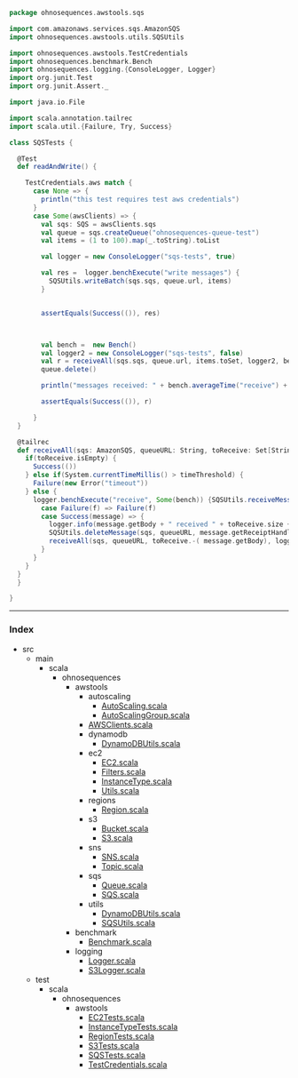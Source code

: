 
```scala
package ohnosequences.awstools.sqs

import com.amazonaws.services.sqs.AmazonSQS
import ohnosequences.awstools.utils.SQSUtils

import ohnosequences.awstools.TestCredentials
import ohnosequences.benchmark.Bench
import ohnosequences.logging.{ConsoleLogger, Logger}
import org.junit.Test
import org.junit.Assert._

import java.io.File

import scala.annotation.tailrec
import scala.util.{Failure, Try, Success}

class SQSTests {

  @Test
  def readAndWrite() {

    TestCredentials.aws match {
      case None => {
        println("this test requires test aws credentials")
      }
      case Some(awsClients) => {
        val sqs: SQS = awsClients.sqs
        val queue = sqs.createQueue("ohnosequences-queue-test")
        val items = (1 to 100).map(_.toString).toList

        val logger = new ConsoleLogger("sqs-tests", true)

        val res =  logger.benchExecute("write messages") {
          SQSUtils.writeBatch(sqs.sqs, queue.url, items)
        }


        assertEquals(Success(()), res)



        val bench =  new Bench()
        val logger2 = new ConsoleLogger("sqs-tests", false)
        val r = receiveAll(sqs.sqs, queue.url, items.toSet, logger2, bench, System.currentTimeMillis() + 150 * 1000)
        queue.delete()

        println("messages received: " + bench.averageTime("receive") + " ms per message")

        assertEquals(Success(()), r)

      }
  }

  @tailrec
  def receiveAll(sqs: AmazonSQS, queueURL: String, toReceive: Set[String], logger: Logger, bench: Bench, timeThreshold: Long): Try[Unit] = {
    if(toReceive.isEmpty) {
      Success(())
    } else if(System.currentTimeMillis() > timeThreshold) {
      Failure(new Error("timeout"))
    } else {
      logger.benchExecute("receive", Some(bench)) {SQSUtils.receiveMessage(sqs, queueURL)} match {
        case Failure(f) => Failure(f)
        case Success(message) => {
          logger.info(message.getBody + " received " + toReceive.size + " left")
          SQSUtils.deleteMessage(sqs, queueURL, message.getReceiptHandle)
          receiveAll(sqs, queueURL, toReceive.-( message.getBody), logger, bench, timeThreshold)
        }
      }
    }
  }
  }

}


```


------

### Index

+ src
  + main
    + scala
      + ohnosequences
        + awstools
          + autoscaling
            + [AutoScaling.scala][main\scala\ohnosequences\awstools\autoscaling\AutoScaling.scala]
            + [AutoScalingGroup.scala][main\scala\ohnosequences\awstools\autoscaling\AutoScalingGroup.scala]
          + [AWSClients.scala][main\scala\ohnosequences\awstools\AWSClients.scala]
          + dynamodb
            + [DynamoDBUtils.scala][main\scala\ohnosequences\awstools\dynamodb\DynamoDBUtils.scala]
          + ec2
            + [EC2.scala][main\scala\ohnosequences\awstools\ec2\EC2.scala]
            + [Filters.scala][main\scala\ohnosequences\awstools\ec2\Filters.scala]
            + [InstanceType.scala][main\scala\ohnosequences\awstools\ec2\InstanceType.scala]
            + [Utils.scala][main\scala\ohnosequences\awstools\ec2\Utils.scala]
          + regions
            + [Region.scala][main\scala\ohnosequences\awstools\regions\Region.scala]
          + s3
            + [Bucket.scala][main\scala\ohnosequences\awstools\s3\Bucket.scala]
            + [S3.scala][main\scala\ohnosequences\awstools\s3\S3.scala]
          + sns
            + [SNS.scala][main\scala\ohnosequences\awstools\sns\SNS.scala]
            + [Topic.scala][main\scala\ohnosequences\awstools\sns\Topic.scala]
          + sqs
            + [Queue.scala][main\scala\ohnosequences\awstools\sqs\Queue.scala]
            + [SQS.scala][main\scala\ohnosequences\awstools\sqs\SQS.scala]
          + utils
            + [DynamoDBUtils.scala][main\scala\ohnosequences\awstools\utils\DynamoDBUtils.scala]
            + [SQSUtils.scala][main\scala\ohnosequences\awstools\utils\SQSUtils.scala]
        + benchmark
          + [Benchmark.scala][main\scala\ohnosequences\benchmark\Benchmark.scala]
        + logging
          + [Logger.scala][main\scala\ohnosequences\logging\Logger.scala]
          + [S3Logger.scala][main\scala\ohnosequences\logging\S3Logger.scala]
  + test
    + scala
      + ohnosequences
        + awstools
          + [EC2Tests.scala][test\scala\ohnosequences\awstools\EC2Tests.scala]
          + [InstanceTypeTests.scala][test\scala\ohnosequences\awstools\InstanceTypeTests.scala]
          + [RegionTests.scala][test\scala\ohnosequences\awstools\RegionTests.scala]
          + [S3Tests.scala][test\scala\ohnosequences\awstools\S3Tests.scala]
          + [SQSTests.scala][test\scala\ohnosequences\awstools\SQSTests.scala]
          + [TestCredentials.scala][test\scala\ohnosequences\awstools\TestCredentials.scala]

[main\scala\ohnosequences\awstools\autoscaling\AutoScaling.scala]: ..\..\..\..\main\scala\ohnosequences\awstools\autoscaling\AutoScaling.scala.md
[main\scala\ohnosequences\awstools\autoscaling\AutoScalingGroup.scala]: ..\..\..\..\main\scala\ohnosequences\awstools\autoscaling\AutoScalingGroup.scala.md
[main\scala\ohnosequences\awstools\AWSClients.scala]: ..\..\..\..\main\scala\ohnosequences\awstools\AWSClients.scala.md
[main\scala\ohnosequences\awstools\dynamodb\DynamoDBUtils.scala]: ..\..\..\..\main\scala\ohnosequences\awstools\dynamodb\DynamoDBUtils.scala.md
[main\scala\ohnosequences\awstools\ec2\EC2.scala]: ..\..\..\..\main\scala\ohnosequences\awstools\ec2\EC2.scala.md
[main\scala\ohnosequences\awstools\ec2\Filters.scala]: ..\..\..\..\main\scala\ohnosequences\awstools\ec2\Filters.scala.md
[main\scala\ohnosequences\awstools\ec2\InstanceType.scala]: ..\..\..\..\main\scala\ohnosequences\awstools\ec2\InstanceType.scala.md
[main\scala\ohnosequences\awstools\ec2\Utils.scala]: ..\..\..\..\main\scala\ohnosequences\awstools\ec2\Utils.scala.md
[main\scala\ohnosequences\awstools\regions\Region.scala]: ..\..\..\..\main\scala\ohnosequences\awstools\regions\Region.scala.md
[main\scala\ohnosequences\awstools\s3\Bucket.scala]: ..\..\..\..\main\scala\ohnosequences\awstools\s3\Bucket.scala.md
[main\scala\ohnosequences\awstools\s3\S3.scala]: ..\..\..\..\main\scala\ohnosequences\awstools\s3\S3.scala.md
[main\scala\ohnosequences\awstools\sns\SNS.scala]: ..\..\..\..\main\scala\ohnosequences\awstools\sns\SNS.scala.md
[main\scala\ohnosequences\awstools\sns\Topic.scala]: ..\..\..\..\main\scala\ohnosequences\awstools\sns\Topic.scala.md
[main\scala\ohnosequences\awstools\sqs\Queue.scala]: ..\..\..\..\main\scala\ohnosequences\awstools\sqs\Queue.scala.md
[main\scala\ohnosequences\awstools\sqs\SQS.scala]: ..\..\..\..\main\scala\ohnosequences\awstools\sqs\SQS.scala.md
[main\scala\ohnosequences\awstools\utils\DynamoDBUtils.scala]: ..\..\..\..\main\scala\ohnosequences\awstools\utils\DynamoDBUtils.scala.md
[main\scala\ohnosequences\awstools\utils\SQSUtils.scala]: ..\..\..\..\main\scala\ohnosequences\awstools\utils\SQSUtils.scala.md
[main\scala\ohnosequences\benchmark\Benchmark.scala]: ..\..\..\..\main\scala\ohnosequences\benchmark\Benchmark.scala.md
[main\scala\ohnosequences\logging\Logger.scala]: ..\..\..\..\main\scala\ohnosequences\logging\Logger.scala.md
[main\scala\ohnosequences\logging\S3Logger.scala]: ..\..\..\..\main\scala\ohnosequences\logging\S3Logger.scala.md
[test\scala\ohnosequences\awstools\EC2Tests.scala]: EC2Tests.scala.md
[test\scala\ohnosequences\awstools\InstanceTypeTests.scala]: InstanceTypeTests.scala.md
[test\scala\ohnosequences\awstools\RegionTests.scala]: RegionTests.scala.md
[test\scala\ohnosequences\awstools\S3Tests.scala]: S3Tests.scala.md
[test\scala\ohnosequences\awstools\SQSTests.scala]: SQSTests.scala.md
[test\scala\ohnosequences\awstools\TestCredentials.scala]: TestCredentials.scala.md